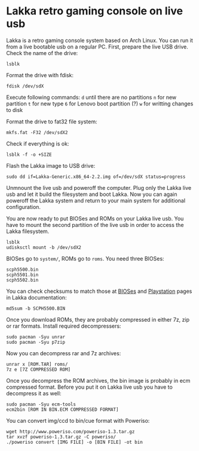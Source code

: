 # Lakka retro gaming console on live usb

Lakka is a retro gaming console system based on Arch Linux. You can run it from a live bootable usb on a regular PC. First, prepare the live USB drive. Check the name of the drive:
```
lsblk
```

Format the drive with fdisk:
```
fdisk /dev/sdX
```

Execute following commands:
`d` until there are no partitions
`n` for new partition
`t` for new type
`6` for Lenovo boot partition (?)
`w` for writting changes to disk

Format the drive to fat32 file system:
```
mkfs.fat -F32 /dev/sdX2
```

Check if everything is ok:
```
lsblk -f -o +SIZE
```

Flash the Lakka image to USB drive:
```
sudo dd if=Lakka-Generic.x86_64-2.2.img of=/dev/sdX status=progress
```

Unmnount the live usb and poweroff the computer. Plug only the Lakka live usb and let it build the filesystem and boot Lakka. Now you can again poweroff the Lakka system and return to your main system for additional configuration. 

You are now ready to put BIOSes and ROMs on your Lakka live usb. You have to mount the second partition of the live usb in order to access the Lakka filesystem.
```
lsblk
udisksctl mount -b /dev/sdX2
```

BIOSes go to `system/`, ROMs go to `roms`. You need three BIOSes:
```
scph5500.bin
scph5501.bin
scph5502.bin
```

You can check checksums to match those at [BIOSes](http://www.lakka.tv/doc/BIOSes/) and [Playstation](http://www.lakka.tv/doc/PlayStation/) pages in Lakka documentation:
```
md5sum -b SCPH5500.BIN
```

Once you download ROMs, they are probably compressed in either 7z, zip or rar formats. Install required decompressers:
```
sudo pacman -Syu unrar
sudo pacman -Syu p7zip 
```

Now you can decompress rar and 7z archives:
```
unrar x [ROM.TAR] roms/
7z e [7Z COMPRESSED ROM]
```

Once you decompress the ROM archives, the bin image is probably in ecm compressed format. Before you put it on Lakka live usb you have to decompress it as well:
```
sudo pacman -Syu ecm-tools
ecm2bin [ROM IN BIN.ECM COMPRESSED FORMAT]
```

You can convert img/ccd to bin/cue format with Poweriso:
```
wget http://www.poweriso.com/poweriso-1.3.tar.gz
tar xvzf poweriso-1.3.tar.gz -C poweriso/
./poweriso convert [IMG FILE] -o [BIN FILE] -ot bin
```
